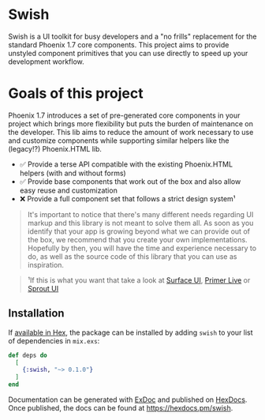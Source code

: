# Swish

Swish is a UI toolkit for busy developers and a "no frills" replacement for the standard Phoenix 1.7 core components.
This project aims to provide unstyled component primitives that you can use directly to speed up your development workflow.

# Goals of this project

Phoenix 1.7 introduces a set of pre-generated core components in your project which brings more flexibility but puts the burden of maintenance on the developer. This lib aims to reduce the amount of work necessary to use and customize components while supporting similar helpers like the (legacy!?) Phoenix.HTML lib.  

- ✅ Provide a terse API compatible with the existing Phoenix.HTML helpers (with and without forms)
- ✅ Provide base components that work out of the box and also allow easy reuse and customization
- ❌ Provide a full component set that follows a strict design system¹

> It's important to notice that there's many different needs regarding UI markup and this library is not meant to solve them all. As soon as you identify that your app is growing beyond what we can provide out of the box, we recommend that you create your own implementations. Hopefully by then, you will have the time and experience necessary to do, as well as the source code of this library that you can use as inspiration.

> ¹If this is what you want that take a look at [Surface UI](https://surface-ui.org/), [Primer Live](https://github.com/ArthurClemens/primer_live) or [Sprout UI](https://github.com/TunkShif/sprout_ui)

## Installation

If [available in Hex](https://hex.pm/docs/publish), the package can be installed
by adding `swish` to your list of dependencies in `mix.exs`:

```elixir
def deps do
  [
    {:swish, "~> 0.1.0"}
  ]
end
```

Documentation can be generated with [ExDoc](https://github.com/elixir-lang/ex_doc)
and published on [HexDocs](https://hexdocs.pm). Once published, the docs can
be found at <https://hexdocs.pm/swish>.
